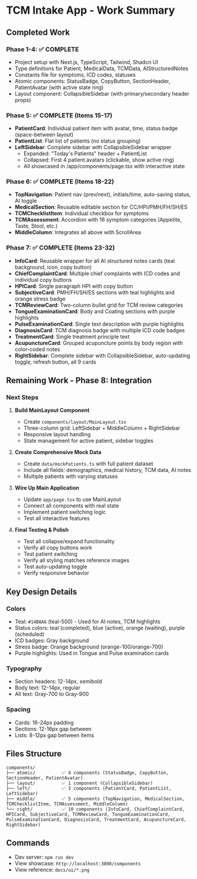 # TCM Intake App - Work Summary

## Completed Work

### Phase 1-4: ✅ COMPLETE
- Project setup with Next.js, TypeScript, Tailwind, Shadcn UI
- Type definitions for Patient, MedicalData, TCMData, AIStructuredNotes
- Constants file for symptoms, ICD codes, statuses
- Atomic components: StatusBadge, CopyButton, SectionHeader, PatientAvatar (with active state ring)
- Layout component: CollapsibleSidebar (with primary/secondary header props)

### Phase 5: ✅ COMPLETE (Items 15-17)
- **PatientCard**: Individual patient item with avatar, time, status badge (space-between layout)
- **PatientList**: Flat list of patients (no status grouping)
- **LeftSidebar**: Complete sidebar with CollapsibleSidebar wrapper
  - Expanded: "Today's Patients" header + PatientList
  - Collapsed: First 4 patient avatars (clickable, show active ring)
  - All showcased in /app/components/page.tsx with interactive state

### Phase 6: ✅ COMPLETE (Items 18-22)
- **TopNavigation**: Patient nav (prev/next), initials/time, auto-saving status, AI toggle
- **MedicalSection**: Reusable editable section for CC/HPI/PMH/FH/SH/ES
- **TCMChecklistItem**: Individual checkbox for symptoms
- **TCMAssessment**: Accordion with 16 symptom categories (Appetite, Taste, Stool, etc.)
- **MiddleColumn**: Integrates all above with ScrollArea

### Phase 7: ✅ COMPLETE (Items 23-32)
- **InfoCard**: Reusable wrapper for all AI structured notes cards (teal background, icon, copy button)
- **ChiefComplaintCard**: Multiple chief complaints with ICD codes and individual copy buttons
- **HPICard**: Single paragraph HPI with copy button
- **SubjectiveCard**: PMH/FH/SH/ES sections with teal highlights and orange stress badge
- **TCMReviewCard**: Two-column bullet grid for TCM review categories
- **TongueExaminationCard**: Body and Coating sections with purple highlights
- **PulseExaminationCard**: Single text description with purple highlights
- **DiagnosisCard**: TCM diagnosis badge with multiple ICD code badges
- **TreatmentCard**: Single treatment principle text
- **AcupunctureCard**: Grouped acupuncture points by body region with color-coded notes
- **RightSidebar**: Complete sidebar with CollapsibleSidebar, auto-updating toggle, refresh button, all 9 cards

## Remaining Work - Phase 8: Integration

### Next Steps

1. **Build MainLayout Component**
   - Create `components/layout/MainLayout.tsx`
   - Three-column grid: LeftSidebar + MiddleColumn + RightSidebar
   - Responsive layout handling
   - State management for active patient, sidebar toggles

2. **Create Comprehensive Mock Data**
   - Create `data/mockPatients.ts` with full patient dataset
   - Include all fields: demographics, medical history, TCM data, AI notes
   - Multiple patients with varying statuses

3. **Wire Up Main Application**
   - Update `app/page.tsx` to use MainLayout
   - Connect all components with real state
   - Implement patient switching logic
   - Test all interactive features

4. **Final Testing & Polish**
   - Test all collapse/expand functionality
   - Verify all copy buttons work
   - Test patient switching
   - Verify all styling matches reference images
   - Test auto-updating toggle
   - Verify responsive behavior

## Key Design Details

### Colors
- Teal: `#14B8A6` (teal-500) - Used for AI notes, TCM highlights
- Status colors: teal (completed), blue (active), orange (waiting), purple (scheduled)
- ICD badges: Gray background
- Stress badge: Orange background (orange-100/orange-700)
- Purple highlights: Used in Tongue and Pulse examination cards

### Typography
- Section headers: 12-14px, semibold
- Body text: 12-14px, regular
- All text: Gray-700 to Gray-900

### Spacing
- Cards: 16-24px padding
- Sections: 12-16px gap between
- Lists: 8-12px gap between items

## Files Structure
```
components/
├── atomic/          ✅ 4 components (StatusBadge, CopyButton, SectionHeader, PatientAvatar)
├── layout/          ✅ 1 component (CollapsibleSidebar)
├── left/            ✅ 3 components (PatientCard, PatientList, LeftSidebar)
├── middle/          ✅ 5 components (TopNavigation, MedicalSection, TCMChecklistItem, TCMAssessment, MiddleColumn)
└── right/           ✅ 10 components (InfoCard, ChiefComplaintCard, HPICard, SubjectiveCard, TCMReviewCard, TongueExaminationCard, PulseExaminationCard, DiagnosisCard, TreatmentCard, AcupunctureCard, RightSidebar)
```

## Commands
- Dev server: `npm run dev`
- View showcase: `http://localhost:3000/components`
- View reference: `docs/ui/*.png`
